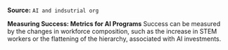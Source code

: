 **Source:** `AI and indsutrial org`

**Measuring Success: Metrics for AI Programs**
Success can be measured by the changes in workforce composition, such as the increase in STEM workers or the flattening of the hierarchy, associated with AI investments.

